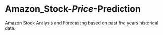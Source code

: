 # Amazon_Stock-_Price_-Prediction
Amazon Stock Analysis and Forecasting based on past five years historical data.
